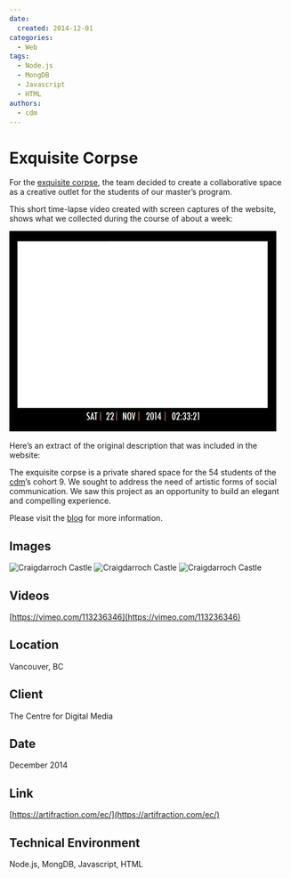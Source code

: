 ```yaml
---
date:
  created: 2014-12-01
categories:
  - Web
tags:
  - Node.js
  - MongDB
  - Javascript
  - HTML
authors:
  - cdm
---
```


# Exquisite Corpse

For the [exquisite corpse](https://en.wikipedia.org/wiki/Exquisite_corpse), the team decided to create a collaborative space as a creative outlet for the students of our master’s program.

This short time-lapse video created with screen captures of the website, shows what we collected during the course of about a week:

![Exquisite Corpse](/images/ec/ExquisiteCorpse4x3.gif "Exquisite Corpse timelapse")

<!-- more -->

Here’s an extract of the original description that was included in the website:

The exquisite corpse is a private shared space for the 54 students of the [cdm](https://thecdm.ca)’s cohort 9. We sought to address the need of artistic forms of social communication. We saw this project as an opportunity to build an elegant and compelling experience.

Please visit the [blog](https://artifraction.com/ec/) for more information.

## Images
![Craigdarroch Castle](/images/crg/IMG_0010.jpg "The Craigdarroch Castle") ![Craigdarroch Castle](/images/crg/IMG_3532.jpg "The Craigdarroch Castle")
![Craigdarroch Castle](/images/crg/IMG_0014.jpg "The Craigdarroch Castle")

## Videos
[https://vimeo.com/113236346](https://vimeo.com/113236346)

## Location
Vancouver, BC

## Client
The Centre for Digital Media

## Date
December 2014

## Link
[https://artifraction.com/ec/](https://artifraction.com/ec/)

## Technical Environment
Node.js, MongDB, Javascript, HTML

